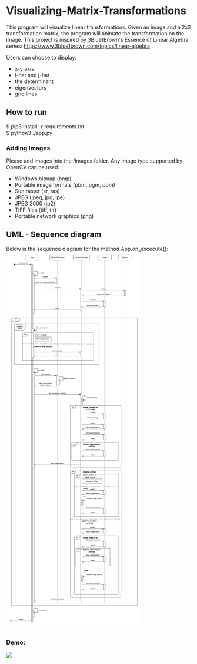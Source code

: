 # Visualizing-Matrix-Transformations
This program will visualize linear transformations. Given an image and a 2x2 transformation matrix, the program will animate the transformation on the image. This project is inspired by 3Blue1Brown's Essence of Linear Algebra series: https://www.3blue1brown.com/topics/linear-algebra

Users can choose to display:
- x-y axis
- i-hat and j-hat
- the determinant
- eigenvectors
- grid lines

## How to run
$ pip3 install -r requirements.txt<br>
$ python3 ./app.py

### Adding Images
Please add images into the /images folder.
Any image type supported by OpenCV can be used:
- Windows bitmap (bmp)
- Portable image formats (pbm, pgm, ppm)
- Sun raster (sr, ras)
- JPEG (jpeg, jpg, jpe)
- JPEG 2000 (jp2)
- TIFF files (tiff, tif)
- Portable network graphics (png)

## UML - Sequence diagram
Below is the sequence diagram for the method App.on_excecute():
![](sequence_diagram.jpeg)

### Demo:
![](image-transformation.gif)


